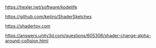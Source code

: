 https://hexler.net/software/kodelife

https://github.com/keijiro/ShaderSketches

https://shadertoy.com

https://answers.unity3d.com/questions/605306/shader-change-alpha-around-collision.html
